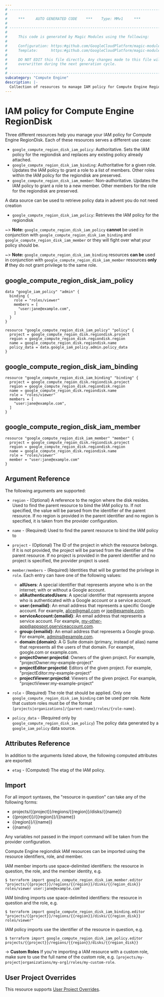 ```yaml
---
# ----------------------------------------------------------------------------
#
#     ***     AUTO GENERATED CODE    ***    Type: MMv1     ***
#
# ----------------------------------------------------------------------------
#
#     This code is generated by Magic Modules using the following:
#
#     Configuration: https:#github.com/GoogleCloudPlatform/magic-modules/tree/main/mmv1/products/compute/RegionDisk.yaml
#     Template:      https:#github.com/GoogleCloudPlatform/magic-modules/tree/main/mmv1/templates/terraform/resource_iam.html.markdown.tmpl
#
#     DO NOT EDIT this file directly. Any changes made to this file will be
#     overwritten during the next generation cycle.
#
# ----------------------------------------------------------------------------
subcategory: "Compute Engine"
description: |-
  Collection of resources to manage IAM policy for Compute Engine RegionDisk
---
```


# IAM policy for Compute Engine RegionDisk
Three different resources help you manage your IAM policy for Compute Engine RegionDisk. Each of these resources serves a different use case:

* `google_compute_region_disk_iam_policy`: Authoritative. Sets the IAM policy for the regiondisk and replaces any existing policy already attached.
* `google_compute_region_disk_iam_binding`: Authoritative for a given role. Updates the IAM policy to grant a role to a list of members. Other roles within the IAM policy for the regiondisk are preserved.
* `google_compute_region_disk_iam_member`: Non-authoritative. Updates the IAM policy to grant a role to a new member. Other members for the role for the regiondisk are preserved.

A data source can be used to retrieve policy data in advent you do not need creation

* `google_compute_region_disk_iam_policy`: Retrieves the IAM policy for the regiondisk

~> **Note:** `google_compute_region_disk_iam_policy` **cannot** be used in conjunction with `google_compute_region_disk_iam_binding` and `google_compute_region_disk_iam_member` or they will fight over what your policy should be.

~> **Note:** `google_compute_region_disk_iam_binding` resources **can be** used in conjunction with `google_compute_region_disk_iam_member` resources **only if** they do not grant privilege to the same role.



## google_compute_region_disk_iam_policy

```hcl
data "google_iam_policy" "admin" {
  binding {
    role = "roles/viewer"
    members = [
      "user:jane@example.com",
    ]
  }
}

resource "google_compute_region_disk_iam_policy" "policy" {
  project = google_compute_region_disk.regiondisk.project
  region = google_compute_region_disk.regiondisk.region
  name = google_compute_region_disk.regiondisk.name
  policy_data = data.google_iam_policy.admin.policy_data
}
```

## google_compute_region_disk_iam_binding

```hcl
resource "google_compute_region_disk_iam_binding" "binding" {
  project = google_compute_region_disk.regiondisk.project
  region = google_compute_region_disk.regiondisk.region
  name = google_compute_region_disk.regiondisk.name
  role = "roles/viewer"
  members = [
    "user:jane@example.com",
  ]
}
```

## google_compute_region_disk_iam_member

```hcl
resource "google_compute_region_disk_iam_member" "member" {
  project = google_compute_region_disk.regiondisk.project
  region = google_compute_region_disk.regiondisk.region
  name = google_compute_region_disk.regiondisk.name
  role = "roles/viewer"
  member = "user:jane@example.com"
}
```


## Argument Reference

The following arguments are supported:

* `region` - (Optional) A reference to the region where the disk resides. Used to find the parent resource to bind the IAM policy to. If not specified,
  the value will be parsed from the identifier of the parent resource. If no region is provided in the parent identifier and no
  region is specified, it is taken from the provider configuration.
* `name` - (Required) Used to find the parent resource to bind the IAM policy to

* `project` - (Optional) The ID of the project in which the resource belongs.
    If it is not provided, the project will be parsed from the identifier of the parent resource. If no project is provided in the parent identifier and no project is specified, the provider project is used.

* `member/members` - (Required) Identities that will be granted the privilege in `role`.
  Each entry can have one of the following values:
  * **allUsers**: A special identifier that represents anyone who is on the internet; with or without a Google account.
  * **allAuthenticatedUsers**: A special identifier that represents anyone who is authenticated with a Google account or a service account.
  * **user:{emailid}**: An email address that represents a specific Google account. For example, alice@gmail.com or joe@example.com.
  * **serviceAccount:{emailid}**: An email address that represents a service account. For example, my-other-app@appspot.gserviceaccount.com.
  * **group:{emailid}**: An email address that represents a Google group. For example, admins@example.com.
  * **domain:{domain}**: A G Suite domain (primary, instead of alias) name that represents all the users of that domain. For example, google.com or example.com.
  * **projectOwner:projectid**: Owners of the given project. For example, "projectOwner:my-example-project"
  * **projectEditor:projectid**: Editors of the given project. For example, "projectEditor:my-example-project"
  * **projectViewer:projectid**: Viewers of the given project. For example, "projectViewer:my-example-project"

* `role` - (Required) The role that should be applied. Only one
    `google_compute_region_disk_iam_binding` can be used per role. Note that custom roles must be of the format
    `[projects|organizations]/{parent-name}/roles/{role-name}`.

* `policy_data` - (Required only by `google_compute_region_disk_iam_policy`) The policy data generated by
  a `google_iam_policy` data source.

## Attributes Reference

In addition to the arguments listed above, the following computed attributes are
exported:

* `etag` - (Computed) The etag of the IAM policy.

## Import

For all import syntaxes, the "resource in question" can take any of the following forms:

* projects/{{project}}/regions/{{region}}/disks/{{name}}
* {{project}}/{{region}}/{{name}}
* {{region}}/{{name}}
* {{name}}

Any variables not passed in the import command will be taken from the provider configuration.

Compute Engine regiondisk IAM resources can be imported using the resource identifiers, role, and member.

IAM member imports use space-delimited identifiers: the resource in question, the role, and the member identity, e.g.
```
$ terraform import google_compute_region_disk_iam_member.editor "projects/{{project}}/regions/{{region}}/disks/{{region_disk}} roles/viewer user:jane@example.com"
```

IAM binding imports use space-delimited identifiers: the resource in question and the role, e.g.
```
$ terraform import google_compute_region_disk_iam_binding.editor "projects/{{project}}/regions/{{region}}/disks/{{region_disk}} roles/viewer"
```

IAM policy imports use the identifier of the resource in question, e.g.
```
$ terraform import google_compute_region_disk_iam_policy.editor projects/{{project}}/regions/{{region}}/disks/{{region_disk}}
```

-> **Custom Roles** If you're importing a IAM resource with a custom role, make sure to use the
 full name of the custom role, e.g. `[projects/my-project|organizations/my-org]/roles/my-custom-role`.

## User Project Overrides

This resource supports [User Project Overrides](https://registry.terraform.io/providers/hashicorp/google/latest/docs/guides/provider_reference#user_project_override).
